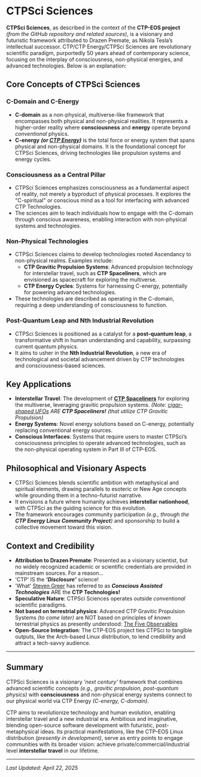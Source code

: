 # CTPSci Sciences

**CTPSci Sciences**, as described in the context of the **CTP-EOS project** *(from the GitHub repository and related sources)*, is a visionary and futuristic framework attributed to Drazen Premate, as Nikola Tesla’s intellectual successor. CTP/CTP Energy/CTPSci Sciences are revolutionary scientific paradigm, purportedly 50 years ahead of contemporary science, focusing on the interplay of consciousness, non-physical energies, and advanced technologies. Below is an explanation:

## Core Concepts of CTPSci Sciences

### C-Domain and C-Energy
- **C-domain** as a non-physical, multiverse-like framework that encompasses both physical and non-physical realities. It represents a higher-order reality where **consciousness** and **energy** operate beyond *conventional* physics.
- **C-energy** ***(or [CTP Energy](https://ctp-energy.com))*** is the total force or energy system that spans physical and non-physical domains. It is the foundational concept for CTPSci Sciences, driving technologies like propulsion systems and energy cycles.

### Consciousness as a Central Pillar
- CTPSci Sciences emphasizes consciousness as a fundamental aspect of reality, not merely a byproduct of physical processes. It explores the "C-spiritual" or conscious mind as a tool for interfacing with advanced CTP Technologies.
- The sciences aim to teach individuals how to engage with the C-domain through conscious awareness, enabling interaction with non-physical systems and technologies.

### Non-Physical Technologies
- CTPSci Sciences claims to develop technologies rooted Ascendancy to non-physical realms. Examples include:
  - **CTP Gravitic Propulsion Systems**: Advanced propulsion technology for interstellar travel, such as **CTP Spaceliners**, which are envisioned as spacecraft for exploring the multiverse.
  - **CTP Energy Cycles**: Systems for harnessing C-energy, potentially for powering advanced technologies.
- These technologies are described as operating in the C-domain, requiring a deep understanding of consciousness to function.

### Post-Quantum Leap and Nth Industrial Revolution
- CTPSci Sciences is positioned as a catalyst for a **post-quantum leap**, a transformative shift in human understanding and capability, surpassing current quantum physics.
- It aims to usher in the **Nth Industrial Revolution**, a new era of technological and societal advancement driven by CTP technologies and consciousness-based sciences.

## Key Applications
- **Interstellar Travel**: The development of [**CTP Spaceliners**](https://www.linkedin.com/feed/update/urn:li:activity:7162263158424870912) for exploring the multiverse, leveraging gravitic propulsion systems. *(Note: [cigar-shaped UFOs](https://x.com/search?q=cigar-shaped%20ufo&src=typed_query) ARE* ***CTP Spaceliners!*** *(that utilize CTP Gravitic Propulsion)* 
- **Energy Systems**: Novel energy solutions based on C-energy, potentially replacing conventional energy sources.
- **Conscious Interfaces**: Systems that require users to master CTPSci’s consciousness principles to operate advanced technologies, such as the non-physical operating system in Part III of CTP-EOS.

## Philosophical and Visionary Aspects
- CTPSci Sciences blends scientific ambition with metaphysical and spiritual elements, drawing parallels to esoteric or New Age concepts while grounding them in a techno-futurist narrative.
- It envisions a future where humanity achieves **interstellar nationhood**, with CTPSci as the guiding science for this evolution.
- The framework encourages community participation *(e.g., through the **CTP Energy Linux Community Project**)* and sponsorship to build a collective movement toward this vision.

## Context and Credibility
- **Attribution to Drazen Premate**: Presented as a visionary scientist, but no widely recognized academic or scientific credentials are provided in mainstream sources. For a reason...
- 'CTP' IS the ***'Disclosure'*** science!
- 'What' [Steven Greer](https://drstevengreer.com/) has referred to as ***Conscious Assisted Technologies*** ARE the **CTP Technologies!**
- **Speculative Nature**: CTPSci Sciences operates outside *conventional* scientific paradigms.
- **Not based on terrestrial physics**: Advanced CTP Gravitic Propulsion Systems *(to come later)* are NOT based on principles of *known* terrestrial physics as presently understood: [The Five Observables](https://fiveobservables.com/)
- **Open-Source Integration**: The CTP-EOS project ties CTPSci to tangible outputs, like the Arch-based Linux distribution, to lend credibility and attract a tech-savvy audience.

---

## Summary
CTPSci Sciences is a visionary *'next century'* framework that combines advanced scientific concepts *(e.g., gravitic propulsion, post-quantum physics)* with **consciousness** and non-physical energy systems connect to our physical world via CTP Energy *(C-energy, C-domain)*. 

CTP aims to revolutionize technology and human evolution, enabling interstellar travel and a new industrial era. Ambitious and imaginative, blending open-source software development with futuristic, post-metaphysical ideas. Its practical manifestations, like the CTP-EOS Linux distribution *(presently in development)*, serve as entry points to engage communities with its broader vision: achieve private/commercial/industrial level **interstellar travel** in our lifetime.

---

*Last Updated: April 22, 2025*
